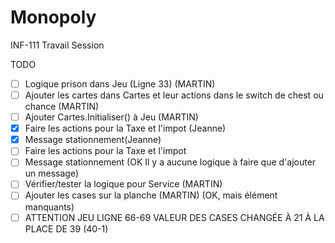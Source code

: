 # Monopoly
INF-111 Travail Session

TODO

- [ ] Logique prison dans Jeu (Ligne 33) (MARTIN)
- [ ] Ajouter les cartes dans Cartes et leur actions dans le switch de chest ou chance (MARTIN)
- [ ] Ajouter Cartes.Initialiser() à Jeu (MARTIN)
- [X] Faire les actions pour la Taxe et l'impot (Jeanne)
- [X] Message stationnement(Jeanne)
- [ ] Faire les actions pour la Taxe et l'impot
- [ ] Message stationnement (OK Il y a aucune logique à faire que d'ajouter un message)
- [ ] Vérifier/tester la logique pour Service (MARTIN)
- [ ] Ajouter les cases sur la planche (MARTIN) (OK, mais élément manquants)
- [ ] ATTENTION JEU LIGNE 66-69 VALEUR DES CASES CHANGÉE À 21 À LA PLACE DE 39 (40-1)
